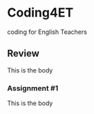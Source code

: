 # Coding4ET
coding for English Teachers

## Review
This is the body

### Assignment #1
This is the body
